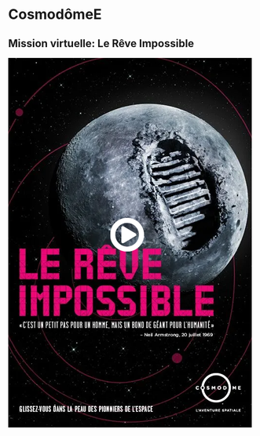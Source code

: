 <h1>CosmodômeE</h1>
<h2>Mission virtuelle: Le Rêve Impossible</h2>
<img src="medias/affiche_reve_impossible.png">
